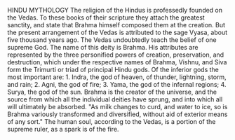 HINDU MYTHOLOGY
  The religion of the Hindus is professedly founded on the Vedas. To
  these books of their scripture they attach the greatest sanctity,
  and state that Brahma himself composed them at the creation. But the
  present arrangement of the Vedas is attributed to the sage Vyasa,
  about five thousand years ago.
  The Vedas undoubtedly teach the belief of one supreme God. The
  name of this deity is Brahma. His attributes are represented by the
  three personified powers of creation, preservation, and destruction,
  which under the respective names of Brahma, Vishnu, and Siva form
  the Trimurti or triad of principal Hindu gods. Of the inferior gods
  the most important are: 1. Indra, the god of heaven, of thunder,
  lightning, storm, and rain; 2. Agni, the god of fire; 3. Yama, the god
  of the infernal regions; 4. Surya, the god of the sun.
  Brahma is the creator of the universe, and the source from which all
  the individual deities have sprung, and into which all will ultimately
  be absorbed. "As milk changes to curd, and water to ice, so is
  Brahma variously transformed and diversified, without aid of
  exterior means of any sort." The human soul, according to the Vedas,
  is a portion of the supreme ruler, as a spark is of the fire.